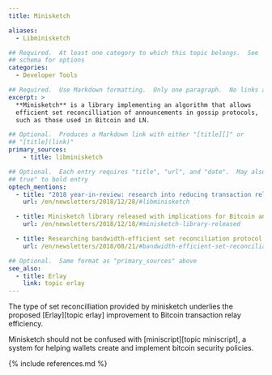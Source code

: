 ```yaml
---
title: Minisketch

aliases:
  - Libminisketch

## Required.  At least one category to which this topic belongs.  See
## schema for options
categories:
  - Developer Tools

## Required.  Use Markdown formatting.  Only one paragraph.  No links allowed.
excerpt: >
  **Minisketch** is a library implementing an algorithm that allows
  efficient set reconcilliation of announcements in gossip protocols,
  such as those used in Bitcoin and LN.

## Optional.  Produces a Markdown link with either "[title][]" or
## "[title](link)"
primary_sources:
    - title: libminisketch

## Optional.  Each entry requires "title", "url", and "date".  May also use "feature:
## true" to bold entry
optech_mentions:
  - title: "2018 year-in-review: research into reducing transaction relay data"
    url: /en/newsletters/2018/12/28/#libminisketch

  - title: Minisketch library released with implications for Bitcoin and LN
    url: /en/newsletters/2018/12/18/#minisketch-library-released

  - title: Researching bandwidth-efficient set reconciliation protocol
    url: /en/newsletters/2018/08/21/#bandwidth-efficient-set-reconciliation-protocol-for-transactions

## Optional.  Same format as "primary_sources" above
see_also:
  - title: Erlay
    link: topic erlay
---
```

The type of set reconcilliation provided by minisketch underlies the
proposed [Erlay][topic erlay] improvement to Bitcoin transaction relay
efficiency.

Minisketch should not be confused with [miniscript][topic miniscript],
a system for helping wallets create and implement bitcoin security
policies.

{% include references.md %}
